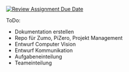 [![Review Assignment Due Date](https://classroom.github.com/assets/deadline-readme-button-22041afd0340ce965d47ae6ef1cefeee28c7c493a6346c4f15d667ab976d596c.svg)](https://classroom.github.com/a/Ku8Z_0RE)

ToDo:
- Dokumentation erstellen
- Repo für Zumo, PiZero, Projekt Management
- Entwurf Computer Vision
- Entwurf Kommunikation
- Aufgabeneinteilung
- Teameinteilung
